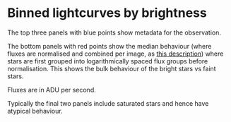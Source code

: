 # Binned lightcurves by brightness

The top three panels with blue points show metadata for the observation.

The bottom panels with red points show the median behaviour (where fluxes are normalised and combined per image, as [this description](/help/rms-vs-time.html)) where stars are first grouped into logarithmically spaced flux groups before normalisation. This shows the bulk behaviour of the bright stars vs faint stars.

Fluxes are in ADU per second.

Typically the final two panels include saturated stars and hence have atypical behaviour.
